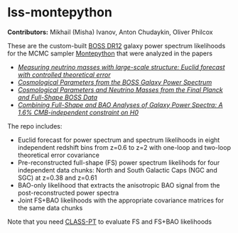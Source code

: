 # lss-montepython

**Contributors:** Mikhail (Misha) Ivanov, Anton Chudaykin, Oliver Philcox 

These are the custom-built [BOSS DR12](https://arxiv.org/abs/1607.03155) galaxy power spectrum likelihoods for the MCMC sampler [Montepython](https://github.com/brinckmann/montepython_public) that were analyzed in the papers 

* [*Measuring neutrino masses with large-scale structure: Euclid forecast with controlled theoretical error*](https://arxiv.org/abs/1907.06666)
* [*Cosmological Parameters from the BOSS Galaxy Power Spectrum*](https://arxiv.org/abs/1909.05277)
* [*Cosmological Parameters and Neutrino Masses from the Final Planck and Full-Shape BOSS Data*](https://arxiv.org/abs/1912.08208) 
* [*Combining Full-Shape and BAO Analyses of Galaxy Power Spectra: A 1.6% CMB-independent constraint on H0*](https://arxiv.org/abs/2002.04035)

The repo includes: 

* Euclid forecast for power spectrum and spectrum likelihoods in eight independent redshift bins from z=0.6 to z=2 with one-loop and two-loop theoretical error covariance
* Pre-reconstructed full-shape (FS) power spectrum likelihods for four independent data chunks: North and South Galactic Caps (NGC and SGC) at z=0.38 and z=0.61
* BAO-only likelihood that extracts the anisotropic BAO signal from the post-reconstructed power spectra
* Joint FS+BAO likelihoods with the appropriate covariance matrices for the same data chunks

Note that you need [CLASS-PT](https://github.com/Michalychforever/CLASS-PT) to evaluate FS and FS+BAO likelihoods
